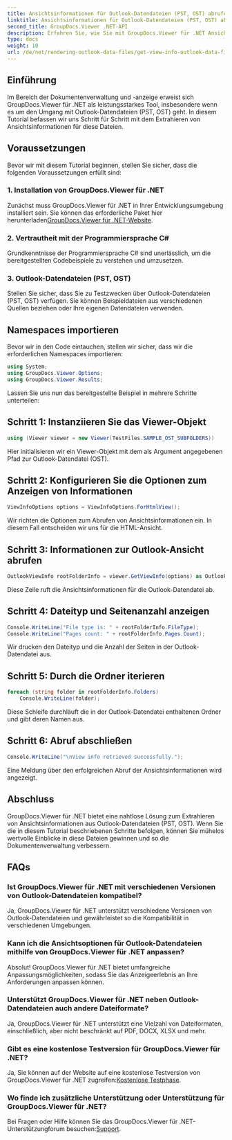 ```yaml
---
title: Ansichtsinformationen für Outlook-Datendateien (PST, OST) abrufen
linktitle: Ansichtsinformationen für Outlook-Datendateien (PST, OST) abrufen
second_title: GroupDocs.Viewer .NET-API
description: Erfahren Sie, wie Sie mit GroupDocs.Viewer für .NET Ansichtsinformationen aus Outlook-Datendateien (PST, OST) extrahieren. Erweitern Sie mühelos Ihre Dokumentenverwaltungsfunktionen.
type: docs
weight: 10
url: /de/net/rendering-outlook-data-files/get-view-info-outlook-data-file/
---
```

## Einführung
Im Bereich der Dokumentenverwaltung und -anzeige erweist sich GroupDocs.Viewer für .NET als leistungsstarkes Tool, insbesondere wenn es um den Umgang mit Outlook-Datendateien (PST, OST) geht. In diesem Tutorial befassen wir uns Schritt für Schritt mit dem Extrahieren von Ansichtsinformationen für diese Dateien.
## Voraussetzungen
Bevor wir mit diesem Tutorial beginnen, stellen Sie sicher, dass die folgenden Voraussetzungen erfüllt sind:
### 1. Installation von GroupDocs.Viewer für .NET
 Zunächst muss GroupDocs.Viewer für .NET in Ihrer Entwicklungsumgebung installiert sein. Sie können das erforderliche Paket hier herunterladen[GroupDocs.Viewer für .NET-Website](https://releases.groupdocs.com/viewer/net/).
### 2. Vertrautheit mit der Programmiersprache C#
Grundkenntnisse der Programmiersprache C# sind unerlässlich, um die bereitgestellten Codebeispiele zu verstehen und umzusetzen.
### 3. Outlook-Datendateien (PST, OST)
Stellen Sie sicher, dass Sie zu Testzwecken über Outlook-Datendateien (PST, OST) verfügen. Sie können Beispieldateien aus verschiedenen Quellen beziehen oder Ihre eigenen Datendateien verwenden.

## Namespaces importieren
Bevor wir in den Code eintauchen, stellen wir sicher, dass wir die erforderlichen Namespaces importieren:
```csharp
using System;
using GroupDocs.Viewer.Options;
using GroupDocs.Viewer.Results;
```

Lassen Sie uns nun das bereitgestellte Beispiel in mehrere Schritte unterteilen:
## Schritt 1: Instanziieren Sie das Viewer-Objekt
```csharp
using (Viewer viewer = new Viewer(TestFiles.SAMPLE_OST_SUBFOLDERS))
```
Hier initialisieren wir ein Viewer-Objekt mit dem als Argument angegebenen Pfad zur Outlook-Datendatei (OST).
## Schritt 2: Konfigurieren Sie die Optionen zum Anzeigen von Informationen
```csharp
ViewInfoOptions options = ViewInfoOptions.ForHtmlView();
```
Wir richten die Optionen zum Abrufen von Ansichtsinformationen ein. In diesem Fall entscheiden wir uns für die HTML-Ansicht.
## Schritt 3: Informationen zur Outlook-Ansicht abrufen
```csharp
OutlookViewInfo rootFolderInfo = viewer.GetViewInfo(options) as OutlookViewInfo;
```
Diese Zeile ruft die Ansichtsinformationen für die Outlook-Datendatei ab.
## Schritt 4: Dateityp und Seitenanzahl anzeigen
```csharp
Console.WriteLine("File type is: " + rootFolderInfo.FileType);
Console.WriteLine("Pages count: " + rootFolderInfo.Pages.Count);
```
Wir drucken den Dateityp und die Anzahl der Seiten in der Outlook-Datendatei aus.
## Schritt 5: Durch die Ordner iterieren
```csharp
foreach (string folder in rootFolderInfo.Folders)
    Console.WriteLine(folder);
```
Diese Schleife durchläuft die in der Outlook-Datendatei enthaltenen Ordner und gibt deren Namen aus.
## Schritt 6: Abruf abschließen
```csharp
Console.WriteLine("\nView info retrieved successfully.");
```
Eine Meldung über den erfolgreichen Abruf der Ansichtsinformationen wird angezeigt.

## Abschluss
GroupDocs.Viewer für .NET bietet eine nahtlose Lösung zum Extrahieren von Ansichtsinformationen aus Outlook-Datendateien (PST, OST). Wenn Sie die in diesem Tutorial beschriebenen Schritte befolgen, können Sie mühelos wertvolle Einblicke in diese Dateien gewinnen und so die Dokumentenverwaltung verbessern.
## FAQs
### Ist GroupDocs.Viewer für .NET mit verschiedenen Versionen von Outlook-Datendateien kompatibel?
Ja, GroupDocs.Viewer für .NET unterstützt verschiedene Versionen von Outlook-Datendateien und gewährleistet so die Kompatibilität in verschiedenen Umgebungen.
### Kann ich die Ansichtsoptionen für Outlook-Datendateien mithilfe von GroupDocs.Viewer für .NET anpassen?
Absolut! GroupDocs.Viewer für .NET bietet umfangreiche Anpassungsmöglichkeiten, sodass Sie das Anzeigeerlebnis an Ihre Anforderungen anpassen können.
### Unterstützt GroupDocs.Viewer für .NET neben Outlook-Datendateien auch andere Dateiformate?
Ja, GroupDocs.Viewer für .NET unterstützt eine Vielzahl von Dateiformaten, einschließlich, aber nicht beschränkt auf PDF, DOCX, XLSX und mehr.
### Gibt es eine kostenlose Testversion für GroupDocs.Viewer für .NET?
 Ja, Sie können auf der Website auf eine kostenlose Testversion von GroupDocs.Viewer für .NET zugreifen:[Kostenlose Testphase](https://releases.groupdocs.com/).
### Wo finde ich zusätzliche Unterstützung oder Unterstützung für GroupDocs.Viewer für .NET?
 Bei Fragen oder Hilfe können Sie das GroupDocs.Viewer für .NET-Unterstützungforum besuchen:[Support](https://forum.groupdocs.com/c/viewer/9).